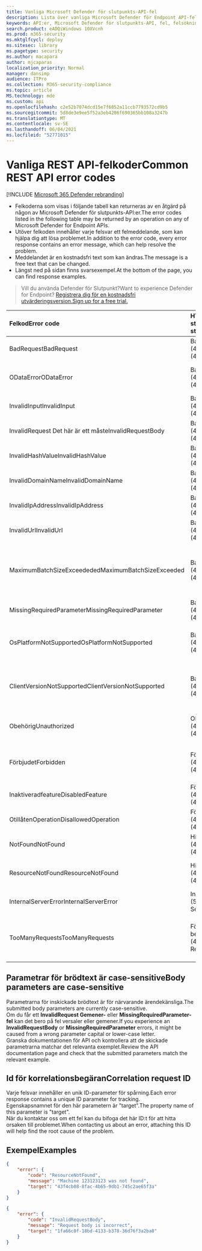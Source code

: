 ```yaml
---
title: Vanliga Microsoft Defender för slutpunkts-API-fel
description: Lista över vanliga Microsoft Defender för Endpoint API-fel med beskrivningar.
keywords: API:er, Microsoft Defender för slutpunkts-API, fel, felsökning
search.product: eADQiWindows 10XVcnh
ms.prod: m365-security
ms.mktglfcycl: deploy
ms.sitesec: library
ms.pagetype: security
ms.author: macapara
author: mjcaparas
localization_priority: Normal
manager: dansimp
audience: ITPro
ms.collection: M365-security-compliance
ms.topic: article
MS.technology: mde
ms.custom: api
ms.openlocfilehash: c2e52b7074dcd15e7f6852a11ccb7793572cd9b5
ms.sourcegitcommit: 5d8de3e9ee5f52a3eb4206f690365bb108a3247b
ms.translationtype: MT
ms.contentlocale: sv-SE
ms.lasthandoff: 06/04/2021
ms.locfileid: "52771015"
---
```

# <a name="common-rest-api-error-codes"></a><span data-ttu-id="ff0d1-104">Vanliga REST API-felkoder</span><span class="sxs-lookup"><span data-stu-id="ff0d1-104">Common REST API error codes</span></span>

[!INCLUDE [Microsoft 365 Defender rebranding](../../includes/microsoft-defender.md)]


* <span data-ttu-id="ff0d1-105">Felkoderna som visas i följande tabell kan returneras av en åtgärd på någon av Microsoft Defender för slutpunkts-API:er.</span><span class="sxs-lookup"><span data-stu-id="ff0d1-105">The error codes listed in the following table may be returned by an operation on any of Microsoft Defender for Endpoint APIs.</span></span>
* <span data-ttu-id="ff0d1-106">Utöver felkoden innehåller varje felsvar ett felmeddelande, som kan hjälpa dig att lösa problemet.</span><span class="sxs-lookup"><span data-stu-id="ff0d1-106">In addition to the error code, every error response contains an error message, which can help resolve the problem.</span></span>
* <span data-ttu-id="ff0d1-107">Meddelandet är en kostnadsfri text som kan ändras.</span><span class="sxs-lookup"><span data-stu-id="ff0d1-107">The message is a free text that can be changed.</span></span>
* <span data-ttu-id="ff0d1-108">Längst ned på sidan finns svarsexempel.</span><span class="sxs-lookup"><span data-stu-id="ff0d1-108">At the bottom of the page, you can find response examples.</span></span>

><span data-ttu-id="ff0d1-109">Vill du använda Defender för Slutpunkt?</span><span class="sxs-lookup"><span data-stu-id="ff0d1-109">Want to experience Defender for Endpoint?</span></span> [<span data-ttu-id="ff0d1-110">Registrera dig för en kostnadsfri utvärderingsversion.</span><span class="sxs-lookup"><span data-stu-id="ff0d1-110">Sign up for a free trial.</span></span>](https://www.microsoft.com/microsoft-365/windows/microsoft-defender-atp?ocid=docs-wdatp-assignaccess-abovefoldlink)

<span data-ttu-id="ff0d1-111">Felkod</span><span class="sxs-lookup"><span data-stu-id="ff0d1-111">Error code</span></span> |<span data-ttu-id="ff0d1-112">HTTP-statuskod</span><span class="sxs-lookup"><span data-stu-id="ff0d1-112">HTTP status code</span></span> |<span data-ttu-id="ff0d1-113">Meddelande</span><span class="sxs-lookup"><span data-stu-id="ff0d1-113">Message</span></span> 
:---|:---|:---
<span data-ttu-id="ff0d1-114">BadRequest</span><span class="sxs-lookup"><span data-stu-id="ff0d1-114">BadRequest</span></span> | <span data-ttu-id="ff0d1-115">BadRequest (400)</span><span class="sxs-lookup"><span data-stu-id="ff0d1-115">BadRequest (400)</span></span> | <span data-ttu-id="ff0d1-116">Felmeddelande för allmän felbegäran.</span><span class="sxs-lookup"><span data-stu-id="ff0d1-116">General Bad Request error message.</span></span>
<span data-ttu-id="ff0d1-117">ODataError</span><span class="sxs-lookup"><span data-stu-id="ff0d1-117">ODataError</span></span> | <span data-ttu-id="ff0d1-118">BadRequest (400)</span><span class="sxs-lookup"><span data-stu-id="ff0d1-118">BadRequest (400)</span></span> | <span data-ttu-id="ff0d1-119">Ogiltig OData-URI-fråga (det specifika felet har angetts).</span><span class="sxs-lookup"><span data-stu-id="ff0d1-119">Invalid OData URI query (the specific error is specified).</span></span>
<span data-ttu-id="ff0d1-120">InvalidInput</span><span class="sxs-lookup"><span data-stu-id="ff0d1-120">InvalidInput</span></span> | <span data-ttu-id="ff0d1-121">BadRequest (400)</span><span class="sxs-lookup"><span data-stu-id="ff0d1-121">BadRequest (400)</span></span> | <span data-ttu-id="ff0d1-122">Ogiltiga indata {the invalid input}.</span><span class="sxs-lookup"><span data-stu-id="ff0d1-122">Invalid input {the invalid input}.</span></span>
<span data-ttu-id="ff0d1-123">InvalidRequest Det här är ett måste</span><span class="sxs-lookup"><span data-stu-id="ff0d1-123">InvalidRequestBody</span></span> | <span data-ttu-id="ff0d1-124">BadRequest (400)</span><span class="sxs-lookup"><span data-stu-id="ff0d1-124">BadRequest (400)</span></span> | <span data-ttu-id="ff0d1-125">Ogiltig begärans brödtext.</span><span class="sxs-lookup"><span data-stu-id="ff0d1-125">Invalid request body.</span></span>
<span data-ttu-id="ff0d1-126">InvalidHashValue</span><span class="sxs-lookup"><span data-stu-id="ff0d1-126">InvalidHashValue</span></span> | <span data-ttu-id="ff0d1-127">BadRequest (400)</span><span class="sxs-lookup"><span data-stu-id="ff0d1-127">BadRequest (400)</span></span> | <span data-ttu-id="ff0d1-128">Hashvärdet {the invalid hash} är ogiltigt.</span><span class="sxs-lookup"><span data-stu-id="ff0d1-128">Hash value {the invalid hash} is invalid.</span></span>
<span data-ttu-id="ff0d1-129">InvalidDomainName</span><span class="sxs-lookup"><span data-stu-id="ff0d1-129">InvalidDomainName</span></span> | <span data-ttu-id="ff0d1-130">BadRequest (400)</span><span class="sxs-lookup"><span data-stu-id="ff0d1-130">BadRequest (400)</span></span> | <span data-ttu-id="ff0d1-131">Domännamnet {the invalid domain} är ogiltigt.</span><span class="sxs-lookup"><span data-stu-id="ff0d1-131">Domain name {the invalid domain} is invalid.</span></span>
<span data-ttu-id="ff0d1-132">InvalidIpAddress</span><span class="sxs-lookup"><span data-stu-id="ff0d1-132">InvalidIpAddress</span></span> | <span data-ttu-id="ff0d1-133">BadRequest (400)</span><span class="sxs-lookup"><span data-stu-id="ff0d1-133">BadRequest (400)</span></span> | <span data-ttu-id="ff0d1-134">IP-adressen {the invalid IP} är ogiltig.</span><span class="sxs-lookup"><span data-stu-id="ff0d1-134">IP address {the invalid IP} is invalid.</span></span>
<span data-ttu-id="ff0d1-135">InvalidUrl</span><span class="sxs-lookup"><span data-stu-id="ff0d1-135">InvalidUrl</span></span> | <span data-ttu-id="ff0d1-136">BadRequest (400)</span><span class="sxs-lookup"><span data-stu-id="ff0d1-136">BadRequest (400)</span></span> | <span data-ttu-id="ff0d1-137">URL {the invalid URL} är ogiltig.</span><span class="sxs-lookup"><span data-stu-id="ff0d1-137">URL {the invalid URL} is invalid.</span></span>
<span data-ttu-id="ff0d1-138">MaximumBatchSizeExceededed</span><span class="sxs-lookup"><span data-stu-id="ff0d1-138">MaximumBatchSizeExceeded</span></span> | <span data-ttu-id="ff0d1-139">BadRequest (400)</span><span class="sxs-lookup"><span data-stu-id="ff0d1-139">BadRequest (400)</span></span> | <span data-ttu-id="ff0d1-140">Maximal överskriden batchstorlek.</span><span class="sxs-lookup"><span data-stu-id="ff0d1-140">Maximum batch size exceeded.</span></span> <span data-ttu-id="ff0d1-141">Mottaget: {batchstorlek mottaget}, tillåtet: {batchstorlek tillåten}.</span><span class="sxs-lookup"><span data-stu-id="ff0d1-141">Received: {batch size received}, allowed: {batch size allowed}.</span></span>
<span data-ttu-id="ff0d1-142">MissingRequiredParameter</span><span class="sxs-lookup"><span data-stu-id="ff0d1-142">MissingRequiredParameter</span></span> | <span data-ttu-id="ff0d1-143">BadRequest (400)</span><span class="sxs-lookup"><span data-stu-id="ff0d1-143">BadRequest (400)</span></span> | <span data-ttu-id="ff0d1-144">Parametern {the missing parameter} saknas.</span><span class="sxs-lookup"><span data-stu-id="ff0d1-144">Parameter {the missing parameter} is missing.</span></span>
<span data-ttu-id="ff0d1-145">OsPlatformNotSupported</span><span class="sxs-lookup"><span data-stu-id="ff0d1-145">OsPlatformNotSupported</span></span> | <span data-ttu-id="ff0d1-146">BadRequest (400)</span><span class="sxs-lookup"><span data-stu-id="ff0d1-146">BadRequest (400)</span></span> | <span data-ttu-id="ff0d1-147">OS-plattformen {the client OS Platform} stöds inte för den här åtgärden.</span><span class="sxs-lookup"><span data-stu-id="ff0d1-147">OS Platform {the client OS Platform} is not supported for this action.</span></span>
<span data-ttu-id="ff0d1-148">ClientVersionNotSupported</span><span class="sxs-lookup"><span data-stu-id="ff0d1-148">ClientVersionNotSupported</span></span> | <span data-ttu-id="ff0d1-149">BadRequest (400)</span><span class="sxs-lookup"><span data-stu-id="ff0d1-149">BadRequest (400)</span></span> | <span data-ttu-id="ff0d1-150">{The requested action} stöds i klientversionen {supported client version} eller senare.</span><span class="sxs-lookup"><span data-stu-id="ff0d1-150">{The requested action} is supported on client version {supported client version} and above.</span></span>
<span data-ttu-id="ff0d1-151">Obehörig</span><span class="sxs-lookup"><span data-stu-id="ff0d1-151">Unauthorized</span></span> | <span data-ttu-id="ff0d1-152">Obehörig (401)</span><span class="sxs-lookup"><span data-stu-id="ff0d1-152">Unauthorized (401)</span></span> | <span data-ttu-id="ff0d1-153">Obehörig (ogiltig eller utgången auktoriseringsrubrik).</span><span class="sxs-lookup"><span data-stu-id="ff0d1-153">Unauthorized (invalid or expired authorization header).</span></span>
<span data-ttu-id="ff0d1-154">Förbjudet</span><span class="sxs-lookup"><span data-stu-id="ff0d1-154">Forbidden</span></span> | <span data-ttu-id="ff0d1-155">Förbjudet (403)</span><span class="sxs-lookup"><span data-stu-id="ff0d1-155">Forbidden (403)</span></span> | <span data-ttu-id="ff0d1-156">Åtkomst nekas (giltig token men otillräcklig behörighet för åtgärden).</span><span class="sxs-lookup"><span data-stu-id="ff0d1-156">Forbidden (valid token but insufficient permission for the action).</span></span>
<span data-ttu-id="ff0d1-157">Inaktiveradfeature</span><span class="sxs-lookup"><span data-stu-id="ff0d1-157">DisabledFeature</span></span> | <span data-ttu-id="ff0d1-158">Förbjudet (403)</span><span class="sxs-lookup"><span data-stu-id="ff0d1-158">Forbidden (403)</span></span> | <span data-ttu-id="ff0d1-159">Klientorganisationsfunktionen är inte aktiverad.</span><span class="sxs-lookup"><span data-stu-id="ff0d1-159">Tenant feature is not enabled.</span></span>
<span data-ttu-id="ff0d1-160">OtillåtenOperation</span><span class="sxs-lookup"><span data-stu-id="ff0d1-160">DisallowedOperation</span></span> | <span data-ttu-id="ff0d1-161">Förbjudet (403)</span><span class="sxs-lookup"><span data-stu-id="ff0d1-161">Forbidden (403)</span></span> | <span data-ttu-id="ff0d1-162">{den otillåtna åtgärden och orsaken}.</span><span class="sxs-lookup"><span data-stu-id="ff0d1-162">{the disallowed operation and the reason}.</span></span>
<span data-ttu-id="ff0d1-163">NotFound</span><span class="sxs-lookup"><span data-stu-id="ff0d1-163">NotFound</span></span> | <span data-ttu-id="ff0d1-164">Hittades inte (404)</span><span class="sxs-lookup"><span data-stu-id="ff0d1-164">Not Found (404)</span></span> | <span data-ttu-id="ff0d1-165">Felmeddelandet Allmänt hittades inte.</span><span class="sxs-lookup"><span data-stu-id="ff0d1-165">General Not Found error message.</span></span>
<span data-ttu-id="ff0d1-166">ResourceNotFound</span><span class="sxs-lookup"><span data-stu-id="ff0d1-166">ResourceNotFound</span></span> | <span data-ttu-id="ff0d1-167">Hittades inte (404)</span><span class="sxs-lookup"><span data-stu-id="ff0d1-167">Not Found (404)</span></span> | <span data-ttu-id="ff0d1-168">Resurs {den begärda resursen} hittades inte.</span><span class="sxs-lookup"><span data-stu-id="ff0d1-168">Resource {the requested resource} was not found.</span></span>
<span data-ttu-id="ff0d1-169">InternalServerError</span><span class="sxs-lookup"><span data-stu-id="ff0d1-169">InternalServerError</span></span> | <span data-ttu-id="ff0d1-170">Internt serverfel (500)</span><span class="sxs-lookup"><span data-stu-id="ff0d1-170">Internal Server Error (500)</span></span> | <span data-ttu-id="ff0d1-171">(Inget felmeddelande, försök igen)</span><span class="sxs-lookup"><span data-stu-id="ff0d1-171">(No error message, retry the operation)</span></span>
<span data-ttu-id="ff0d1-172">TooManyRequests</span><span class="sxs-lookup"><span data-stu-id="ff0d1-172">TooManyRequests</span></span> | <span data-ttu-id="ff0d1-173">För många begäranden (429)</span><span class="sxs-lookup"><span data-stu-id="ff0d1-173">Too Many Requests (429)</span></span> | <span data-ttu-id="ff0d1-174">Svar representerar att nå kvotgränsen antingen genom antal begäranden eller av CPU.</span><span class="sxs-lookup"><span data-stu-id="ff0d1-174">Response will represent reaching quota limit either by number of requests or by CPU.</span></span>

## <a name="body-parameters-are-case-sensitive"></a><span data-ttu-id="ff0d1-175">Parametrar för brödtext är case-sensitive</span><span class="sxs-lookup"><span data-stu-id="ff0d1-175">Body parameters are case-sensitive</span></span>

<span data-ttu-id="ff0d1-176">Parametrarna för inskickade brödtext är för närvarande ärendekänsliga.</span><span class="sxs-lookup"><span data-stu-id="ff0d1-176">The submitted body parameters are currently case-sensitive.</span></span>
<br><span data-ttu-id="ff0d1-177">Om du får ett **InvalidRequest Gemener-** eller **MissingRequiredParameter-fel** kan det bero på fel versaler eller gemener.</span><span class="sxs-lookup"><span data-stu-id="ff0d1-177">If you experience an **InvalidRequestBody** or **MissingRequiredParameter** errors, it might be caused from a wrong parameter capital or lower-case letter.</span></span>
<br><span data-ttu-id="ff0d1-178">Granska dokumentationen för API och kontrollera att de skickade parametrarna matchar det relevanta exemplet.</span><span class="sxs-lookup"><span data-stu-id="ff0d1-178">Review the API documentation page and check that the submitted parameters match the relevant example.</span></span>

## <a name="correlation-request-id"></a><span data-ttu-id="ff0d1-179">Id för korrelationsbegäran</span><span class="sxs-lookup"><span data-stu-id="ff0d1-179">Correlation request ID</span></span>

<span data-ttu-id="ff0d1-180">Varje felsvar innehåller en unik ID-parameter för spårning.</span><span class="sxs-lookup"><span data-stu-id="ff0d1-180">Each error response contains a unique ID parameter for tracking.</span></span>
<br><span data-ttu-id="ff0d1-181">Egenskapsnamnet för den här parametern är "target".</span><span class="sxs-lookup"><span data-stu-id="ff0d1-181">The property name of this parameter is "target".</span></span>
<br><span data-ttu-id="ff0d1-182">När du kontaktar oss om ett fel kan du bifoga det här ID:t för att hitta orsaken till problemet.</span><span class="sxs-lookup"><span data-stu-id="ff0d1-182">When contacting us about an error, attaching this ID will help find the root cause of the problem.</span></span>

## <a name="examples"></a><span data-ttu-id="ff0d1-183">Exempel</span><span class="sxs-lookup"><span data-stu-id="ff0d1-183">Examples</span></span>

```json
{
    "error": {
        "code": "ResourceNotFound",
        "message": "Machine 123123123 was not found",
        "target": "43f4cb08-8fac-4b65-9db1-745c2ae65f3a"
    }
}
```


```json
{
    "error": {
        "code": "InvalidRequestBody",
        "message": "Request body is incorrect",
        "target": "1fa66c0f-18bd-4133-b378-36d76f3a2ba0"
    }
}
```
